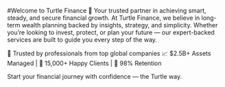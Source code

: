 #Welcome to Turtle Finance 🐢
Your trusted partner in achieving smart, steady, and secure financial growth.
At Turtle Finance, we believe in long-term wealth planning backed by insights, strategy, and simplicity. Whether you’re looking to invest, protect, or plan your future — our expert-backed services are built to guide you every step of the way.

💼 Trusted by professionals from top global companies
📈 $2.5B+ Assets Managed | 💚 15,000+ Happy Clients | 🔁 98% Retention

Start your financial journey with confidence — the Turtle way.

